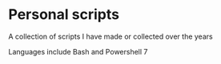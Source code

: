 # Personal scripts
A collection of scripts I have made or collected over the years

Languages include Bash and Powershell 7
